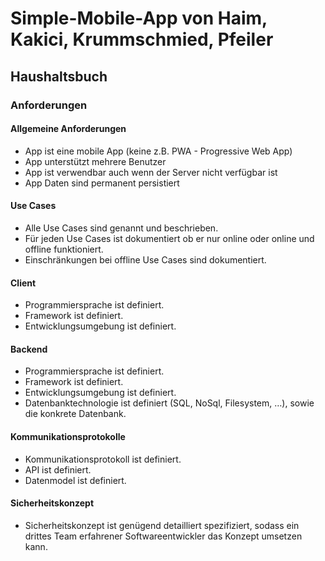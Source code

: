# Simple-Mobile-App von Haim, Kakici, Krummschmied, Pfeiler

## Haushaltsbuch

### Anforderungen

#### Allgemeine Anforderungen
- App ist eine mobile App (keine z.B. PWA - Progressive Web App)
- App unterstützt mehrere Benutzer
- App ist verwendbar auch wenn der Server nicht verfügbar ist
- App Daten sind permanent persistiert

#### Use Cases
- Alle Use Cases sind genannt und beschrieben.
- Für jeden Use Cases ist dokumentiert ob er nur online oder online und offline
funktioniert.
- Einschränkungen bei offline Use Cases sind dokumentiert.

#### Client
- Programmiersprache ist definiert.
- Framework ist definiert.
- Entwicklungsumgebung ist definiert.

#### Backend
- Programmiersprache ist definiert.
- Framework ist definiert.
- Entwicklungsumgebung ist definiert.
- Datenbanktechnologie ist definiert (SQL, NoSql, Filesystem, …), sowie die konkrete
Datenbank.

#### Kommunikationsprotokolle
- Kommunikationsprotokoll ist definiert.
- API ist definiert.
- Datenmodel ist definiert.

#### Sicherheitskonzept
- Sicherheitskonzept ist genügend detailliert spezifiziert, sodass ein drittes Team
erfahrener Softwareentwickler das Konzept umsetzen kann.
